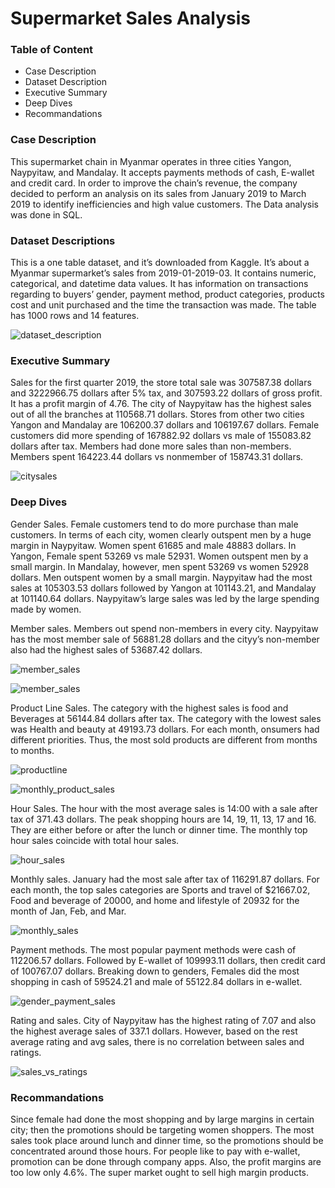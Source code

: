 # Supermarket Sales Analysis
<h3>Table of Content</h3>
<ul>
  <li>Case Description</li>
  <li>Dataset Description</li>
  <li>Executive Summary</li>
  <li>Deep Dives</li>
  <li>Recommandations</li>
</ul>
<h3>Case Description</h3>
<p>This supermarket chain in Myanmar operates in three cities Yangon, Naypyitaw, and Mandalay. It accepts payments methods of cash, E-wallet and credit card. In order to improve the chain’s revenue, the company decided to perform an analysis on its sales from January 2019 to March 2019 to identify inefficiencies and high value customers. The Data analysis was done in SQL.</p>

<h3>Dataset Descriptions</h3>
<p>This is a one table dataset, and it’s downloaded from Kaggle. It’s about a Myanmar supermarket’s sales from 2019-01-2019-03. It contains numeric, categorical, and datetime data values. It has information on transactions regarding to buyers’ gender, payment method, product categories, products cost and unit purchased and the time the transaction was made.  The table has 1000 rows and 14 features. </p>

![dataset_description](https://github.com/user-attachments/assets/d2371f87-ef7f-4a03-8b12-43656e912bde)


<h3>Executive Summary</h3>
<p>Sales for the first quarter 2019, the store total sale was 307587.38 dollars and 3222966.75 dollars after 5% tax, and 307593.22 dollars of gross profit. It has a profit margin of 4.76. The city of Naypyitaw has the highest sales out of all the branches at 110568.71 dollars. Stores from other two cities Yangon and Mandalay are 106200.37 dollars and 106197.67 dollars. Female customers did more spending of 167882.92 dollars vs male of 155083.82 dollars after tax. Members had done more sales than non-members. Members spent 164223.44 dollars vs nonmember of 158743.31 dollars.</p>

![citysales](https://github.com/user-attachments/assets/47f0b1c6-dcf9-425f-a744-a9e89afe97f7)


<h3>Deep Dives</h3>
<p>Gender Sales. Female customers tend to do more purchase than male customers. In terms of each city, women clearly outspent men by a huge margin in Naypyitaw. Women spent 61685 and male 48883 dollars. In Yangon, Female spent 53269 vs male 52931. Women outspent men by a small margin. In Mandalay, however, men spent 53269 vs women 52928 dollars. Men outspent women by a small margin. Naypyitaw had the most sales at 105303.53 dollars followed by Yangon at 101143.21, and Mandalay at 101140.64 dollars. Naypyitaw’s large sales was led by the large spending made by women. </p>

<p>Member sales. Members out spend non-members in every city. Naypyitaw has the most member sale of 56881.28 dollars and the cityy’s non-member also had the highest sales of 53687.42 dollars. </p>

![member_sales](https://github.com/user-attachments/assets/5cd40b70-e6a7-4168-82a6-c2ad81c6beec)

![member_sales](https://github.com/user-attachments/assets/07e4264e-cd97-4b3b-9f0f-1723e5ff0eaf)



<p>Product Line Sales. The category with the highest sales is food and Beverages at 56144.84 dollars after tax. The category with the lowest sales was Health and beauty at 49193.73 dollars. For each month, onsumers had different priorities. Thus, the most sold products are different from months to months.</p>

![productline](https://github.com/user-attachments/assets/42250ddb-fac9-4454-804a-4a581ea2a914)

![monthly_product_sales](https://github.com/user-attachments/assets/9b1ca2b5-617e-4833-979d-6d8d47e540c0)





<p>Hour Sales. The hour with the most average sales is 14:00 with a sale after tax of 371.43 dollars. The peak shopping hours are 14, 19, 11, 13, 17 and 16. They are either before or after the lunch or dinner time. The monthly top hour sales coincide with total hour sales.</p>

![hour_sales](https://github.com/user-attachments/assets/8fdd115e-e75a-45a6-9c06-64e4b384faa1)



<p>Monthly sales. January had the most sale after tax of 116291.87 dollars. For each month, the top sales categories are Sports and travel of $21667.02, Food and beverage of 20000, and home and lifestyle of 20932 for the month of Jan, Feb, and Mar.</p>

![monthly_sales](https://github.com/user-attachments/assets/4a1ad8c1-8e53-4001-a599-d75421db29f6)


<p>Payment methods. The most popular payment methods were cash of 112206.57 dollars. Followed by E-wallet of 109993.11 dollars, then credit card of 100767.07 dollars. Breaking down to genders, Females did the most shopping in cash of 59524.21 and male of 55122.84 dollars in e-wallet. </p>

![gender_payment_sales](https://github.com/user-attachments/assets/d982c90a-45a2-4cf5-98d1-a8b2604f669f)


<p>Rating and sales. City of Naypyitaw has the highest rating of 7.07 and also the highest average sales of 337.1 dollars. However, based on the rest average rating and avg sales, there is no correlation between sales and ratings.</p>

![sales_vs_ratings](https://github.com/user-attachments/assets/57f7f7a9-dd0b-49f4-af21-1308675cf134)


<h3>Recommandations</h3>
<p>Since female had done the most shopping and by large margins in certain city; then the promotions should be targeting women shoppers. The most sales took place around lunch and dinner time, so the promotions should be concentrated around those hours. For people like to pay with e-wallet, promotion can be done through company apps. Also, the profit margins are too low only 4.6%. The super market ought to sell high margin products.</p>
